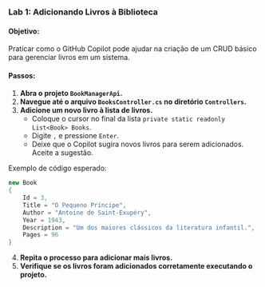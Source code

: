 ### Lab 1: Adicionando Livros à Biblioteca

#### Objetivo:
Praticar como o GitHub Copilot pode ajudar na criação de um CRUD básico para gerenciar livros em um sistema.

#### Passos:
1. **Abra o projeto `BookManagerApi`.**
2. **Navegue até o arquivo `BooksController.cs` no diretório `Controllers`.**
3. **Adicione um novo livro à lista de livros.**
   - Coloque o cursor no final da lista `private static readonly List<Book> Books`.
   - Digite `,` e pressione `Enter`.
   - Deixe que o Copilot sugira novos livros para serem adicionados. Aceite a sugestão.

Exemplo de código esperado:

```csharp
new Book
{
    Id = 3,
    Title = "O Pequeno Príncipe",
    Author = "Antoine de Saint-Exupéry",
    Year = 1943,
    Description = "Um dos maiores clássicos da literatura infantil.",
    Pages = 96
}
```

4. **Repita o processo para adicionar mais livros.**
5. **Verifique se os livros foram adicionados corretamente executando o projeto.**
